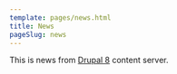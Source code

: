 ```yaml
---
template: pages/news.html
title: News
pageSlug: news
---
```


This is news from [Drupal 8](#) content server.
